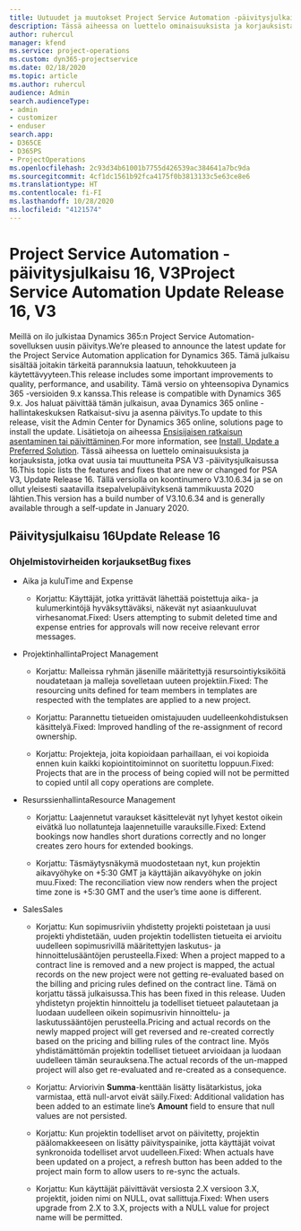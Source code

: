 ```yaml
---
title: Uutuudet ja muutokset Project Service Automation -päivitysjulkaisussa 16, V3
description: Tässä aiheessa on luettelo ominaisuuksista ja korjauksista, jotka ovat käytettävissä Project Service Automation -päivitysjulkaisussa 16, V3.
author: ruhercul
manager: kfend
ms.service: project-operations
ms.custom: dyn365-projectservice
ms.date: 02/18/2020
ms.topic: article
ms.author: ruhercul
audience: Admin
search.audienceType:
- admin
- customizer
- enduser
search.app:
- D365CE
- D365PS
- ProjectOperations
ms.openlocfilehash: 2c93d34b61001b7755d426539ac384641a7bc9da
ms.sourcegitcommit: 4cf1dc1561b92fca4175f0b3813133c5e63ce8e6
ms.translationtype: HT
ms.contentlocale: fi-FI
ms.lasthandoff: 10/28/2020
ms.locfileid: "4121574"
---
```

# <a name="project-service-automation-update-release-16-v3"></a><span data-ttu-id="99c66-103">Project Service Automation -päivitysjulkaisu 16, V3</span><span class="sxs-lookup"><span data-stu-id="99c66-103">Project Service Automation Update Release 16, V3</span></span>

<span data-ttu-id="99c66-104">Meillä on ilo julkistaa Dynamics 365:n Project Service Automation-sovelluksen uusin päivitys.</span><span class="sxs-lookup"><span data-stu-id="99c66-104">We’re pleased to announce the latest update for the Project Service Automation application for Dynamics 365.</span></span> <span data-ttu-id="99c66-105">Tämä julkaisu sisältää joitakin tärkeitä parannuksia laatuun, tehokkuuteen ja käytettävyyteen.</span><span class="sxs-lookup"><span data-stu-id="99c66-105">This release includes some important improvements to quality, performance, and usability.</span></span>  <span data-ttu-id="99c66-106">Tämä versio on yhteensopiva Dynamics 365 -versioiden 9.x kanssa.</span><span class="sxs-lookup"><span data-stu-id="99c66-106">This release is compatible with Dynamics 365 9.x.</span></span> <span data-ttu-id="99c66-107">Jos haluat päivittää tämän julkaisun, avaa Dynamics 365 online -hallintakeskuksen Ratkaisut-sivu ja asenna päivitys.</span><span class="sxs-lookup"><span data-stu-id="99c66-107">To update to this release, visit the Admin Center for Dynamics 365 online, solutions page to install the update.</span></span> <span data-ttu-id="99c66-108">Lisätietoja on aiheessa [Ensisijaisen ratkaisun asentaminen tai päivittäminen](https://docs.microsoft.com/dynamics365/project-service/upgrade-psa-home-page).</span><span class="sxs-lookup"><span data-stu-id="99c66-108">For more information, see [Install, Update a Preferred Solution](https://docs.microsoft.com/dynamics365/project-service/upgrade-psa-home-page).</span></span>
<span data-ttu-id="99c66-109">Tässä aiheessa on luettelo ominaisuuksista ja korjauksista, jotka ovat uusia tai muuttuneita PSA V3 -päivitysjulkaisussa 16.</span><span class="sxs-lookup"><span data-stu-id="99c66-109">This topic lists the features and fixes that are new or changed for PSA V3, Update Release 16.</span></span> <span data-ttu-id="99c66-110">Tällä versiolla on koontinumero V3.10.6.34 ja se on ollut yleisesti saatavilla itsepalvelupäivityksenä tammikuusta 2020 lähtien.</span><span class="sxs-lookup"><span data-stu-id="99c66-110">This version has a build number of V3.10.6.34 and is generally available through a self-update in January 2020.</span></span>


## <a name="update-release-16"></a><span data-ttu-id="99c66-111">Päivitysjulkaisu 16</span><span class="sxs-lookup"><span data-stu-id="99c66-111">Update Release 16</span></span>

### <a name="bug-fixes"></a><span data-ttu-id="99c66-112">Ohjelmistovirheiden korjaukset</span><span class="sxs-lookup"><span data-stu-id="99c66-112">Bug fixes</span></span>

-   <span data-ttu-id="99c66-113">Aika ja kulu</span><span class="sxs-lookup"><span data-stu-id="99c66-113">Time and Expense</span></span>

    -   <span data-ttu-id="99c66-114">Korjattu: Käyttäjät, jotka yrittävät lähettää poistettuja aika- ja kulumerkintöjä hyväksyttäväksi, näkevät nyt asiaankuuluvat virhesanomat.</span><span class="sxs-lookup"><span data-stu-id="99c66-114">Fixed: Users attempting to submit deleted time and expense entries for approvals will now receive relevant error messages.</span></span>

-   <span data-ttu-id="99c66-115">Projektinhallinta</span><span class="sxs-lookup"><span data-stu-id="99c66-115">Project Management</span></span>

    -   <span data-ttu-id="99c66-116">Korjattu: Malleissa ryhmän jäsenille määritettyjä resursointiyksiköitä noudatetaan ja malleja sovelletaan uuteen projektiin.</span><span class="sxs-lookup"><span data-stu-id="99c66-116">Fixed: The resourcing units defined for team members in templates are respected with the templates are applied to a new project.</span></span>

    -   <span data-ttu-id="99c66-117">Korjattu: Parannettu tietueiden omistajuuden uudelleenkohdistuksen käsittelyä.</span><span class="sxs-lookup"><span data-stu-id="99c66-117">Fixed: Improved handling of the re-assignment of record ownership.</span></span>

    -   <span data-ttu-id="99c66-118">Korjattu: Projekteja, joita kopioidaan parhaillaan, ei voi kopioida ennen kuin kaikki kopiointitoiminnot on suoritettu loppuun.</span><span class="sxs-lookup"><span data-stu-id="99c66-118">Fixed: Projects that are in the process of being copied will not be permitted to copied until all copy operations are complete.</span></span>

-   <span data-ttu-id="99c66-119">Resurssienhallinta</span><span class="sxs-lookup"><span data-stu-id="99c66-119">Resource Management</span></span>

    -   <span data-ttu-id="99c66-120">Korjattu: Laajennetut varaukset käsittelevät nyt lyhyet kestot oikein eivätkä luo nollatunteja laajennetuille varauksille.</span><span class="sxs-lookup"><span data-stu-id="99c66-120">Fixed: Extend bookings now handles short durations correctly and no longer creates zero hours for extended bookings.</span></span>

    -   <span data-ttu-id="99c66-121">Korjattu: Täsmäytysnäkymä muodostetaan nyt, kun projektin aikavyöhyke on +5:30 GMT ja käyttäjän aikavyöhyke on jokin muu.</span><span class="sxs-lookup"><span data-stu-id="99c66-121">Fixed: The reconciliation view now renders when the project time zone is +5:30 GMT and the user’s time aone is different.</span></span>

-   <span data-ttu-id="99c66-122">Sales</span><span class="sxs-lookup"><span data-stu-id="99c66-122">Sales</span></span>

    -   <span data-ttu-id="99c66-123">Korjattu: Kun sopimusriviin yhdistetty projekti poistetaan ja uusi projekti yhdistetään, uuden projektin todellisten tietueita ei arvioitu uudelleen sopimusrivillä määritettyjen laskutus- ja hinnoittelusääntöjen perusteella.</span><span class="sxs-lookup"><span data-stu-id="99c66-123">Fixed: When a project mapped to a contract line is removed and a new project is mapped, the actual records on the new project were not getting re-evaluated based on the billing and pricing rules defined on the contract line.</span></span> <span data-ttu-id="99c66-124">Tämä on korjattu tässä julkaisussa.</span><span class="sxs-lookup"><span data-stu-id="99c66-124">This has been fixed in this release.</span></span> <span data-ttu-id="99c66-125">Uuden yhdistetyn projektin hinnoittelu ja todelliset tietueet palautetaan ja luodaan uudelleen oikein sopimusrivin hinnoittelu- ja laskutussääntöjen perusteella.</span><span class="sxs-lookup"><span data-stu-id="99c66-125">Pricing and actual records on the newly mapped project will get reversed and re-created correctly based on the pricing and billing rules of the contract line.</span></span> <span data-ttu-id="99c66-126">Myös yhdistämättömän projektin todelliset tietueet arvioidaan ja luodaan uudelleen tämän seurauksena.</span><span class="sxs-lookup"><span data-stu-id="99c66-126">The actual records of the un-mapped project will also get re-evaluated and re-created as a consequence.</span></span>

    -   <span data-ttu-id="99c66-127">Korjattu: Arviorivin **Summa**-kenttään lisätty lisätarkistus, joka varmistaa, että null-arvot eivät säily.</span><span class="sxs-lookup"><span data-stu-id="99c66-127">Fixed: Additional validation has been added to an estimate line’s **Amount** field to ensure that null values are not persisted.</span></span>

    -   <span data-ttu-id="99c66-128">Korjattu: Kun projektin todelliset arvot on päivitetty, projektin päälomakkeeseen on lisätty päivityspainike, jotta käyttäjät voivat synkronoida todelliset arvot uudelleen.</span><span class="sxs-lookup"><span data-stu-id="99c66-128">Fixed: When actuals have been updated on a project, a refresh button has been added to the project main form to allow users to re-sync the actuals.</span></span>

    -   <span data-ttu-id="99c66-129">Korjattu: Kun käyttäjät päivittävät versiosta 2.X versioon 3.X, projektit, joiden nimi on NULL, ovat sallittuja.</span><span class="sxs-lookup"><span data-stu-id="99c66-129">Fixed: When users upgrade from 2.X to 3.X, projects with a NULL value for project name will be permitted.</span></span>

